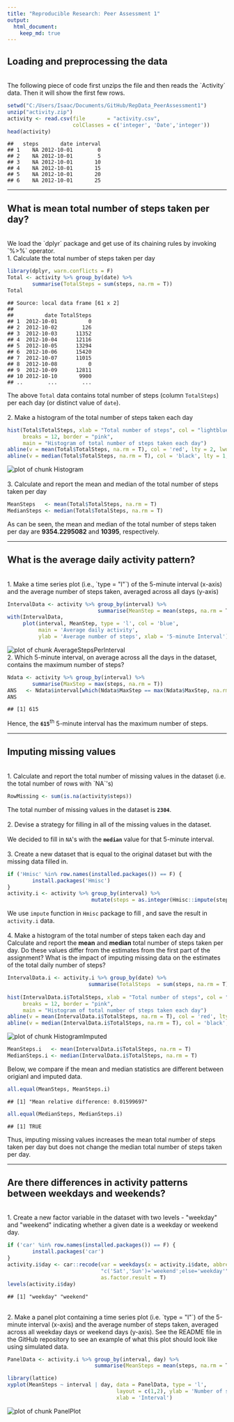 ```yaml
---
title: "Reproducible Research: Peer Assessment 1"
output:
  html_document:
    keep_md: true
---
```






## Loading and preprocessing the data
<br>
The following piece of code first unzips the file and then reads the
`Activity` data. Then it will show the first few rows.


```r
setwd("C:/Users/Isaac/Documents/GitHub/RepData_PeerAssessment1")
unzip("activity.zip")
activity <- read.csv(file       = "activity.csv",
                     colClasses = c('integer', 'Date','integer'))
head(activity)
```

```
##   steps       date interval
## 1    NA 2012-10-01        0
## 2    NA 2012-10-01        5
## 3    NA 2012-10-01       10
## 4    NA 2012-10-01       15
## 5    NA 2012-10-01       20
## 6    NA 2012-10-01       25
```
***





## What is mean total number of steps taken per day?
<br>
We load the `dplyr` package and get use of its chaining rules by invoking 
`%>%` operator.  
<br>
1. Calculate the total number of steps taken per day


```r
library(dplyr, warn.conflicts = F)
Total <- activity %>% group_by(date) %>% 
        summarise(TotalSteps = sum(steps, na.rm = T))
Total
```

```
## Source: local data frame [61 x 2]
## 
##          date TotalSteps
## 1  2012-10-01          0
## 2  2012-10-02        126
## 3  2012-10-03      11352
## 4  2012-10-04      12116
## 5  2012-10-05      13294
## 6  2012-10-06      15420
## 7  2012-10-07      11015
## 8  2012-10-08          0
## 9  2012-10-09      12811
## 10 2012-10-10       9900
## ..        ...        ...
```
The above `Total` data contains total number of steps (column `TotalSteps`) per 
each day (or distinct value of `date`).  
<br>
2. Make a histogram of the total number of steps taken each day


```r
hist(Total$TotalSteps, xlab = "Total number of steps", col = "lightblue", 
     breaks = 12, border = "pink", 
     main = "Histogram of total number of steps taken each day")
abline(v = mean(Total$TotalSteps, na.rm = T), col = 'red', lty = 2, lwd = 2)
abline(v = median(Total$TotalSteps, na.rm = T), col = 'black', lty = 1, lwd = 2)
```

![plot of chunk Histogram](figure/Histogram-1.png) 
<br><br>
3. Calculate and report the mean and median of the total number of steps taken
per day


```r
MeanSteps   <- mean(Total$TotalSteps, na.rm = T)
MedianSteps <- median(Total$TotalSteps, na.rm = T)
```
As can be seen, the mean and median of the total number of steps taken per day are
**9354.2295082** and **10395**, respectively.


***





## What is the average daily activity pattern?
<br>
1. Make a time series plot (i.e., `type = "l"`) of the 5-minute interval (x-axis) 
and the average number of steps taken, averaged across all days (y-axis)


```r
IntervalData <- activity %>% group_by(interval) %>%
                             summarise(MeanStep = mean(steps, na.rm = T))
with(IntervalData,
     plot(interval, MeanStep, type = 'l', col = 'blue',
          main = 'Average daily activity',
          ylab = 'Average number of steps', xlab = '5-minute Interval'))
```

![plot of chunk AverageStepsPerInterval](figure/AverageStepsPerInterval-1.png) 
<br>
2. Which 5-minute interval, on average across all the days in the dataset,
contains the maximum number of steps?


```r
Ndata <- activity %>% group_by(interval) %>% 
        summarise(MaxStep = max(steps, na.rm = T))
ANS   <- Ndata$interval[which(Ndata$MaxStep == max(Ndata$MaxStep, na.rm = T))]
ANS
```

```
## [1] 615
```
Hence, the **`615`**<sup>th</sup> 5-minute interval has the maximum number of steps.

***





## Imputing missing values
<br>
1. Calculate and report the total number of missing values in the dataset
(i.e. the total number of rows with `NA`'s)  


```r
RowMissing <- sum(is.na(activity$steps))
```
The total number of missing values in the dataset is **`2304`**.
<br><br>
2. Devise a strategy for filling in all of the missing values in the dataset.
<br><br>
We decided to fill in `NA`'s with the **`median`** value for that 5-minute interval.
<br><br>
3. Create a new dataset that is equal to the original dataset but with the
missing data filled in.


```r
if ('Hmisc' %in% row.names(installed.packages()) == F) {
        install.packages('Hmisc')
}
activity.i <- activity %>% group_by(interval) %>%
                           mutate(steps = as.integer(Hmisc::impute(steps)))
```
We use `impute` function in `Hmisc` package to fill , and save the result in
`activity.i` data.
<br><br>
4. Make a histogram of the total number of steps taken each day and Calculate 
and report the **mean** and **median** total number of steps taken per day.
Do these values differ from the estimates from the first part of the assignment? 
What is the impact of imputing missing data on the estimates of the total
daily number of steps?
<br>


```r
IntervalData.i <- activity.i %>% group_by(date) %>%
                          summarise(TotalSteps  = sum(steps, na.rm = T))
        
hist(IntervalData.i$TotalSteps, xlab = "Total number of steps", col = "lightblue", 
     breaks = 12, border = "pink", 
     main = "Histogram of total number of steps taken each day")
abline(v = mean(IntervalData.i$TotalSteps, na.rm = T), col = 'red', lty = 2, lwd = 2)
abline(v = median(IntervalData.i$TotalSteps, na.rm = T), col = 'black', lty = 1, lwd = 2)
```

![plot of chunk HistogramImputed](figure/HistogramImputed-1.png) 



```r
MeanSteps.i   <- mean(IntervalData.i$TotalSteps, na.rm = T)
MedianSteps.i <- median(IntervalData.i$TotalSteps, na.rm = T)
```

Below, we compare if the mean and median statistics are different between origianl
and imputed data.


```r
all.equal(MeanSteps, MeanSteps.i)
```

```
## [1] "Mean relative difference: 0.01599697"
```

```r
all.equal(MedianSteps, MedianSteps.i)
```

```
## [1] TRUE
```

Thus, imputing missing values increases the mean total number of steps taken per
day but does not change the median total number of steps taken per day.



***




## Are there differences in activity patterns between weekdays and weekends?
<br>
1. Create a new factor variable in the dataset with two levels - "weekday" and "weekend" indicating whether a given date is a weekday or weekend day.


```r
if ('car' %in% row.names(installed.packages()) == F) {
        install.packages('car')
}
activity.i$day <- car::recode(var = weekdays(x = activity.i$date, abbreviate = T),
                              "c('Sat','Sun')='weekend';else='weekday'",
                              as.factor.result = T)
levels(activity.i$day)
```

```
## [1] "weekday" "weekend"
```
<br>
2. Make a panel plot containing a time series plot (i.e. `type = "l"`) of the
5-minute interval (x-axis) and the average number of steps taken, averaged across
all weekday days or weekend days (y-axis). See the README file in the GitHub
repository to see an example of what this plot should look like using simulated data.


```r
PanelData <- activity.i %>% group_by(interval, day) %>%
                            summarise(MeanSteps = mean(steps, na.rm = T))

library(lattice)
xyplot(MeanSteps ~ interval | day, data = PanelData, type = 'l',
                                   layout = c(1,2), ylab = 'Number of steps',
                                   xlab = 'Interval')
```

![plot of chunk PanelPlot](figure/PanelPlot-1.png) 




